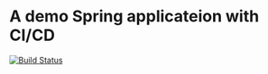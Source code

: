 # A demo Spring applicateion with CI/CD

[![Build Status](https://travis-ci.com/ledinhchung/spring-ci-cd.svg?branch=master)](https://travis-ci.com/ledinhchung/spring-ci-cd)